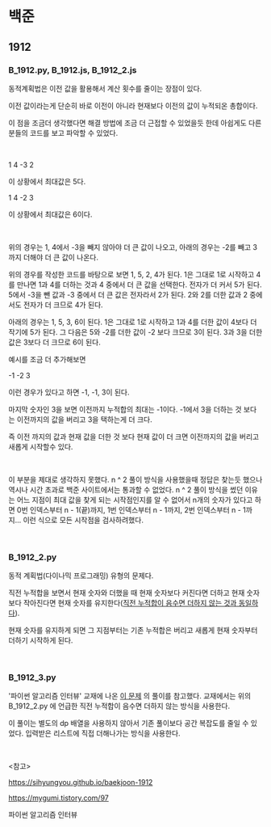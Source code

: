 # 백준

## 1912

### B_1912.py, B_1912.js, B_1912_2.js

동적계획법은 이전 값을 활용해서 계산 횟수를 줄이는 장점이 있다.

이전 값이라는게 단순히 바로 이전이 아니라 현재보다 이전의 값이 누적되온 총합이다.

이 점을 조금더 생각했다면 해결 방법에 조금 더 근접할 수 있었을듯 한데 아쉽게도 다른 분들의 코드를 보고 파악할 수 있었다.

<br>

1 4 -3 2

이 상황에서 최대값은 5다.

1 4 -2 3

이 상황에서 최대값은 6이다.

<br>

위의 경우는 1, 4에서 -3을 빼지 않아야 더 큰 값이 나오고, 아래의 경우는 -2를 빼고 3까지 더해야 더 큰 값이 나온다.

위의 경우를 작성한 코드를 바탕으로 보면 1, 5, 2, 4가 된다. 1은 그대로 1로 시작하고 4를 만나면 1과 4를 더하는 것과 4 중에서 더 큰 값을 선택한다. 전자가 더 커서 5가 된다. 5에서 -3을 뺀 값과 -3 중에서 더 큰 값은 전자라서 2가 된다. 2와 2를 더한 값과 2 중에서도 전자가 더 크므로 4가 된다.

아래의 경우는 1, 5, 3, 6이 된다. 1은 그대로 1로 시작하고 1과 4를 더한 값이 4보다 더 작기에 5가 된다. 그 다음은 5와 -2를 더한 값이 -2 보다 크므로 3이 된다. 3과 3을 더한 값은 3보다 더 크므로 6이 된다.

예시를 조금 더 추가해보면

-1 -2 3

이런 경우가 있다고 하면 -1, -1, 3이 된다.

마지막 숫자인 3을 보면 이전까지 누적합의 최대는 -1이다. -1에서 3을 더하는 것 보다는 이전까지의 값을 버리고 3을 택하는게 더 크다.

즉 이전 까지의 값과 현재 값을 더한 것 보다 현재 값이 더 크면 이전까지의 값을 버리고 새롭게 시작할수 있다.

<br>

이 부분을 제대로 생각하지 못했다. n ^ 2 풀이 방식을 사용했을때 정답은 찾는듯 했으나 역시나 시간 초과로 백준 사이트에서는 통과할 수 없었다. n ^ 2 풀이 방식을 썼던 이유는 어느 지점이 최대 값을 찾게 되는 시작점인지를 알 수 없어서 n개의 숫자가 있다고 하면 0번 인덱스부터 n - 1(끝)까지, 1번 인덱스부터 n - 1까지, 2번 인덱스부터 n - 1까지... 이런 식으로 모든 시작점을 검사하려했다.

<br>

### B_1912_2.py

동적 계획법(다이나믹 프로그래밍) 유형의 문제다.

직전 누적합을 보면서 현재 숫자와 더했을 때 현재 숫자보다 커진다면 더하고 현재 숫자보다 작아진다면 현재 숫자를 유지한다(<u>직전 누적합이 음수면 더하지 않는 것과 동일하다</u>).

현재 숫자를 유지하게 되면 그 지점부터는 기존 누적합은 버리고 새롭게 현재 숫자부터 더하기 시작하게 된다.

<br>

### B_1912_3.py

'파이썬 알고리즘 인터뷰' 교재에 나온 [이 문제](https://leetcode.com/problems/maximum-subarray/description/) 의 풀이를 참고했다. 교재에서는 위의 B_1912_2.py 에 언급한 직전 누적합이 음수면 더하지 않는 방식을 사용한다.

이 풀이는 별도의 dp 배열을 사용하지 않아서 기존 풀이보다 공간 복잡도를 줄일 수 있었다. 입력받은 리스트에 직접 더해나가는 방식을 사용한다.

<br>

<참고>

https://sihyungyou.github.io/baekjoon-1912

https://mygumi.tistory.com/97

파이썬 알고리즘 인터뷰


